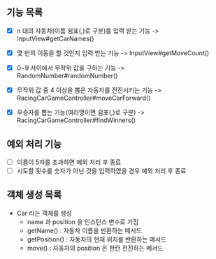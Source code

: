 
## 기능 목록
- [x] n 대의 자동차(이름 쉼표(,)로 구분)를 입력 받는 기능 -> InputView#getCarNames()
- [x] 몇 번의 이동을 할 것인지 입력 받는 기능 -> InputView#getMoveCount()
- [x] 0~9 사이에서 무작위 값을 구하는 기능 -> RandomNumber#randomNumber()
- [x] 무작위 값 중 4 이상을 뽑은 자동차를 전진시키는 기능 -> RacingCarGameController#moveCarForward()
- [x] 우승자를 뽑는 기능(여러명이면 쉼표(,)로 구분) -> RacingCarGameController#findWinners()


## 예외 처리 기능
- [ ] 이름이 5자를 초과하면 예외 처리 후 종료
- [ ] 시도할 횟수를 숫자가 아닌 것을 입력하였을 경우 예외 처리 후 종료

## 객체 생성 목록

- Car 라는 객체를 생성
  - name 과 position 을 인스턴스 변수로 가짐
  - getName() : 자동차 이름을 반환하는 메서드
  - getPosition() : 자동차의 현재 위치를 반환하는 메서드
  - move() : 자동차의 position 은 한칸 전진하는 메서드
